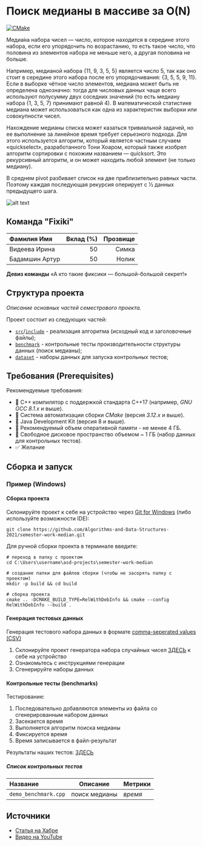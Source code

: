 # Поиск медианы в массиве за O(N)

[![CMake](https://github.com/Algorithms-and-Data-Structures-2021/semester-work-median/actions/workflows/cmake.yml/badge.svg)](https://github.com/Algorithms-and-Data-Structures-2021/semester-work-median/actions/workflows/cmake.yml)

Медиа́на набора чисел — число, которое находится в середине этого набора, если его упорядочить по возрастанию, то есть такое число, что половина из элементов набора не меньше него, а другая половина не больше.
  
Например, медианой набора {11, 9, 3, 5, 5} является число 5, так как оно стоит в середине этого набора после его упорядочивания: {3, 5, 5, 9, 11}. Если в выборке чётное число элементов, медиана может быть не определена однозначно: тогда для числовых данных чаще всего используют полусумму двух соседних значений (то есть медиану набора {1, 3, 5, 7} принимают равной 4). В математической статистике медиана может использоваться как одна из характеристик выборки или совокупности чисел.
	
Нахождение медианы списка может казаться тривиальной задачей, но ее выполнение за линейное время требует серьезного подхода. Для этого используется алгоритм, который является частным случаем «quickselect», разработанного Тони Хоаром, который также изобрел алгоритм сортировки с похожим названием — quicksort. Это рекурсивный алгоритм, и он может находить любой элемент (не только медиану).

В среднем pivot разбивает список на две приблизительно равных части. Поэтому каждая последующая рекурсия оперирует с 1⁄2 данных предыдущего шага.
  
  ![alt text](https://lh5.googleusercontent.com/JSoLLSqoyJxcdk-eR_b-yt5UCy1KwF_v4lXVRM-BvsLaB9xv1yx_erqOOWaF37aYBBL3kh6kNggtG_qjmInfxNttzPWs6V6aTQZA7rAqo6yVonlV6EW4Bv4ZKXqfZah6GzFJn-_9)


## Команда "Fixiki"

| Фамилия Имя    | Вклад (%) | Прозвище              |
| :---           |   ---:    |  ---:                 |
| Видеева Ирина  | 50        |  Симка                |
| Бадамшин Артур | 50        |  Нолик                |

**Девиз команды**
«А кто такие фиксики — большой-большой секрет!»

## Структура проекта

_Описание основных частей семестрового проекта._

Проект состоит из следующих частей:

- [`src`](src)/[`include`](include) - реализация алгоритма (исходный код и заголовочные файлы);
- [`benchmark`](benchmark) - контрольные тесты производительности структуры данных (поиск медианы);
- [`dataset`](dataset) - наборы данных для запуска контрольных тестов;

## Требования (Prerequisites)

Рекомендуемые требования:

- :black_square_button: С++ компилятор c поддержкой стандарта C++17 (например, _GNU GCC 8.1.x_ и выше).
- :black_square_button: Система автоматизации сборки _CMake_ (версия _3.12.x_ и выше).
- :black_square_button: Java Development Kit (версия 8 и выше).
- :black_square_button: Рекомендуемый объем оперативной памяти - не менее 4 ГБ.
- :black_square_button: Свободное дисковое пространство объемом ~ 1 ГБ (набор данных для контрольных тестов).
- :white_check_mark: Желание

## Сборка и запуск

### Пример (Windows)

#### Сборка проекта

Склонируйте проект к себе на устройство через [Git for Windows](https://gitforwindows.org/) (либо используйте
возможности IDE):

```shell
git clone https://github.com/Algorithms-and-Data-Structures-2021/semester-work-median.git
```

Для ручной сборки проекта в терминале введите:

```shell
# переход в папку с проектом
cd C:\Users\username\asd-projects\semester-work-median

# создание папки для файлов сборки (чтобы не засорять папку с проектом) 
mkdir -p build && cd build 

# сборка проекта
cmake .. -DCMAKE_BUILD_TYPE=RelWithDebInfo && cmake --config RelWithDebInfo --build . 
```

#### Генерация тестовых данных

Генерация тестового набора данных в
формате [comma-seperated values (CSV)](https://en.wikipedia.org/wiki/Comma-separated_values)

1) Склонируйте проект генератора набора случайных чисел [ЗДЕСЬ](https://github.com/rthoor/generation.git) к себе на устройство 
2) Ознакомьтесь с инструкциями генерации
3) Сгенерируйте наборы данных

#### Контрольные тесты (benchmarks)

Тестирование:
1) Последовательно добавляются элементы из файла со сгенерированным набором данных
2) Засекается время
3) Выполняется алгоритм поиска медианы
4) Фиксируется время
5) Время записывается в файл-результат

Результаты наших тестов:
[ЗДЕСЬ](https://drive.google.com/drive/folders/1rFm2efkkVMAexTKysEGn6NOiWKzQiQfR?usp=sharing)

##### Список контрольных тестов

| Название                  | Описание                                | Метрики         |
| :---                      | ---                                     | :---            |
| `demo_benchmark.cpp` | поиск медианы                  | _время_         |


## Источники
- [Статья на Хабре](https://habr.com/ru/post/346930/)
- [Видео на YouTube](https://www.youtube.com/watch?v=sNtu2oGDRvU)

